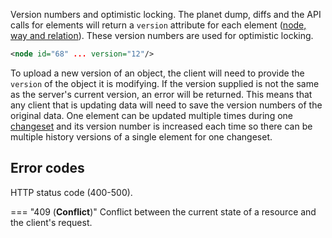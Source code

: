 Version numbers and optimistic locking. The planet dump, diffs and the API calls for elements will return a ```version``` attribute for each element ([node, way and relation](elements.md#elements-description)). These version numbers are used for optimistic locking.

``` xml title="nodeVersion_example.xml" linenums="1"
<node id="68" ... version="12"/>
```

To upload a new version of an object, the client will need to provide the `version` of the object it is modifying. If the version supplied is not the same as the server's current version, an error will be returned. This means that any client that is updating data will need to save the version numbers of the original data. One element can be updated multiple times during one [changeset](changesets.md) and its version number is increased each time so there can be multiple history versions of a single element for one changeset.

## Error codes

HTTP status code (400-500).

=== "409 (**Conflict**)"
    Conflict between the current state of a resource and the client's request.